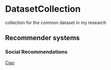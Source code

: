 # DatasetCollection
collection for the common dataset in my research

<h2>Recommender systems</h2>
<h3>Social Recommendations</h3>
<a href="https://pan.baidu.com/s/1qY7Ek0W" target="_blank">Ciao</a>
